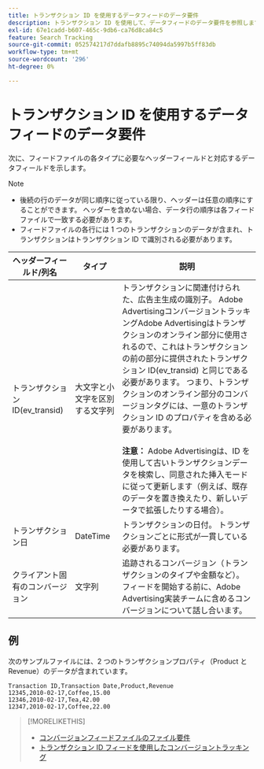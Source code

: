 ```yaml
---
title: トランザクション ID を使用するデータフィードのデータ要件
description: トランザクション ID を使用して、データフィードのデータ要件を参照します。
exl-id: 67e1cadd-b607-465c-9db6-ca76d8ca84c5
feature: Search Tracking
source-git-commit: 052574217d7ddafb8895c74094da5997b5ff83db
workflow-type: tm+mt
source-wordcount: '296'
ht-degree: 0%

---
```


# トランザクション ID を使用するデータフィードのデータ要件

次に、フィードファイルの各タイプに必要なヘッダーフィールドと対応するデータフィールドを示します。

>[!NOTE]
>* 後続の行のデータが同じ順序に従っている限り、ヘッダーは任意の順序にすることができます。 ヘッダーを含めない場合、データ行の順序は各フィードファイルで一致する必要があります。
>* フィードファイルの各行には 1 つのトランザクションのデータが含まれ、トランザクションはトランザクション ID で識別される必要があります。

| ヘッダーフィールド/列名 | タイプ | 説明 |
| ---- | ---- | ---- |
| トランザクション ID(ev_transid) | 大文字と小文字を区別する文字列 | トランザクションに関連付けられた、広告主生成の識別子。 Adobe AdvertisingコンバージョントラッキングAdobe Advertisingはトランザクションのオンライン部分に使用されるので、これはトランザクションの前の部分に提供されたトランザクション ID(ev_transid) と同じである必要があります。 つまり、トランザクションのオンライン部分のコンバージョンタグには、一意のトランザクション ID のプロパティを含める必要があります。<br><br>**注意：** Adobe Advertisingは、ID を使用して古いトランザクションデータを検索し、同意された挿入モードに従って更新します（例えば、既存のデータを置き換えたり、新しいデータで拡張したりする場合）。 |
| トランザクション日 | DateTime | トランザクションの日付。 トランザクションごとに形式が一貫している必要があります。 |
| クライアント固有のコンバージョン | 文字列 | 追跡されるコンバージョン（トランザクションのタイプや金額など）。 フィードを開始する前に、Adobe Advertising実装チームに含めるコンバージョンについて話し合います。 |

## 例

次のサンプルファイルには、2 つのトランザクションプロパティ（Product と Revenue）のデータが含まれています。

```
Transaction ID,Transaction Date,Product,Revenue
12345,2010-02-17,Coffee,15.00
12346,2010-02-17,Tea,42.00
12347,2010-02-17,Coffee,22.00
```

>[!MORELIKETHIS]
>
>* [コンバージョンフィードファイルのファイル要件](feed-file-requirements.md)
>* [トランザクション ID フィードを使用したコンバージョントラッキング](/help/search-social-commerce/tracking/feed-transaction-id.md)
